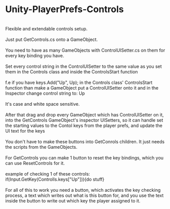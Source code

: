 # Unity-PlayerPrefs-Controls
<br>Flexible and extendable controls setup.</br>
<br>Just put GetControls.cs onto a GameObject.</br>
<br>You need to have as many GameObjects with ControlUISetter.cs on them for every key binding you have.</br>
<br>Set every control string in the ControlUISetter to the same value as you set them in the Controls class and inside the ControlsStart function</br>
<br>f.e if you have keys.Add("Up", Up); in the Controls class' ControlsStart function than make a GameObject put a ControlUISetter onto it and in the Inspector change control string to: Up</br>
<br>It's case and white space sensitive.</br>
<br>After that drag and drop every GameObject which has ControlUISetter on it, into the GetControls GameObject's inspector UISetters, so it can handle set the starting values to the Contol keys from the player prefs, and update the UI text for the keys</br>
<br>You don't have to make these buttons into GetConrols children. It just needs the scripts from the GameObjects.</br>
<br>For GetControls you can make 1 button to reset the key bindings, which you can use ResetControls for it.</br>
<br>example of checking 1 of these controls: if(Input.GetKey(Controlls.keys["Up"])){do stuff} </br>
<br>For all of this to work you need a button, which activates the key checking process, a text which writes out what is this button for, and you use the text inside the button to write out which key the player assigned to it.</br>
